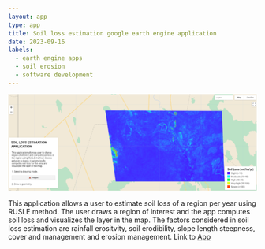 ```yaml
---
layout: app
type: app
title: Soil loss estimation google earth engine application
date: 2023-09-16
labels:
  - earth engine apps
  - soil erosion
  - software development
---
```


<img class="ui tiny left circular floated image" src="../apps/soil_loss_app.PNG">

This application allows a user to estimate soil loss of a region per year using RUSLE method. The user draws a region of interest and the app computes soil loss and visualizes the layer in the map. The factors considered in soil loss estimation are rainfall erositvity, soil erodibility, slope length steepness, cover and management and erosion management.
Link to [App](https://ee-kimeu.projects.earthengine.app/view/soil-erosion-estimation)

